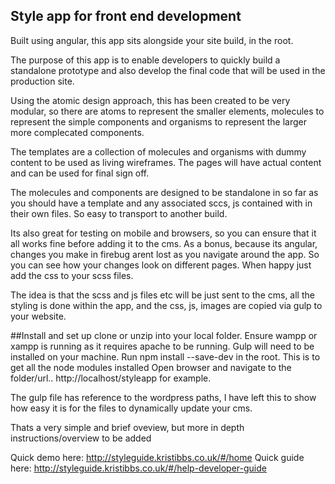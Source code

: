 ## Style app for front end development

Built using angular, this app sits alongside your site build, in the root.

The purpose of this app is to enable developers to quickly build a standalone prototype and also develop the final code that will be used in the production site.

Using the atomic design approach, this has been created to be very modular, so there are atoms to represent the smaller elements, molecules to represent the simple components and organisms to represent the larger more complecated components. 

The templates are a collection of molecules and organisms with dummy content to be used as living wireframes. The pages will have actual content and can be used for final sign off.

The molecules and components are designed to be standalone in so far as you should have a template and any associated sccs, js contained with in their own files. So easy to transport to another build.

Its also great for testing on mobile and browsers, so you can ensure that it all works fine before adding it to the cms. As a bonus, because its angular, changes you make in firebug arent lost as you navigate around the app. So you can see how your changes look on different pages. When happy just add the css to your scss files.

The idea is that the scss and js files etc will be just sent to the cms, all the styling is done within the app, and the css, js, images are copied via gulp to your website. 

##Install and set up
clone or unzip into your local folder. 
Ensure wampp or xampp is running as it requires apache to be running.
Gulp will need to be installed on your machine. Run npm install --save-dev in the root. This is to get all the node modules installed
Open browser and navigate to the folder/url.. http://localhost/styleapp for example.

The gulp file has reference to the wordpress paths, I have left this to show how easy it is for the files to dynamically update your cms.

Thats a very simple and brief oveview, but more in depth instructions/overview to be added

Quick demo here: http://styleguide.kristibbs.co.uk/#/home
Quick guide here: http://styleguide.kristibbs.co.uk/#/help-developer-guide
